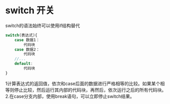 # switch 开关
switch的语法始终可以使用if结构替代

```js
switch(表达式){
    case 数据1：
        代码块
    case 数据2：
        代码块
    //...
    default:
        代码块
}
```

1计算表达式的返回值，依次和case后面的数据进行严格相等的比较。如果某个相等则停止比较，然后运行其内部的代码块，再然后，依次运行之后的所有代码块。
2.在case分支内部，使用break语句，可以立即停止switch结果。

